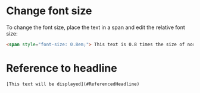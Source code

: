 # Change font size

To change the font size, place the text in a span and edit the relative font size:

```html
<span style="font-size: 0.8em;"> This text is 0.8 times the size of normal text </span>
```

# Reference to headline

```
[This text will be displayed](#ReferencedHeadline) 
```